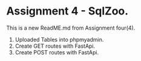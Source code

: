 # Assignment 4 - SqlZoo.

This is a new ReadME.md from Assignment four(4).

1)  Uploaded Tables into phpmyadmin.
2)  Create GET routes with FastApi.
3)  Create POST routes with FastApi.

